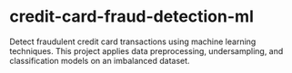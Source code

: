 # credit-card-fraud-detection-ml
Detect fraudulent credit card transactions using machine learning techniques. This project applies data preprocessing, undersampling, and classification models on an imbalanced dataset.

